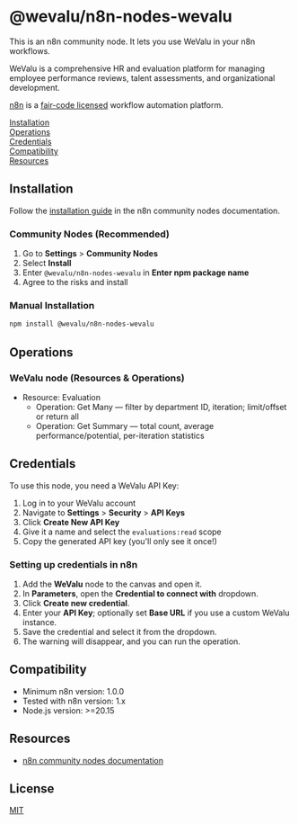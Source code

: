 # @wevalu/n8n-nodes-wevalu

This is an n8n community node. It lets you use WeValu in your n8n workflows.

WeValu is a comprehensive HR and evaluation platform for managing employee performance reviews, talent assessments, and organizational development.

[n8n](https://n8n.io/) is a [fair-code licensed](https://docs.n8n.io/reference/license/) workflow automation platform.

[Installation](#installation)  
[Operations](#operations)  
[Credentials](#credentials)  
[Compatibility](#compatibility)  
[Resources](#resources)

## Installation

Follow the [installation guide](https://docs.n8n.io/integrations/community-nodes/installation/) in the n8n community nodes documentation.

### Community Nodes (Recommended)

1. Go to **Settings** > **Community Nodes**
2. Select **Install**
3. Enter `@wevalu/n8n-nodes-wevalu` in **Enter npm package name**
4. Agree to the risks and install

### Manual Installation

```bash
npm install @wevalu/n8n-nodes-wevalu
```

## Operations

### WeValu node (Resources & Operations)

- Resource: Evaluation
  - Operation: Get Many — filter by department ID, iteration; limit/offset or return all
  - Operation: Get Summary — total count, average performance/potential, per-iteration statistics

## Credentials

To use this node, you need a WeValu API Key:

1. Log in to your WeValu account
2. Navigate to **Settings** > **Security** > **API Keys**
3. Click **Create New API Key**
4. Give it a name and select the `evaluations:read` scope
5. Copy the generated API key (you'll only see it once!)

### Setting up credentials in n8n

1. Add the **WeValu** node to the canvas and open it.
2. In **Parameters**, open the **Credential to connect with** dropdown.
3. Click **Create new credential**.
4. Enter your **API Key**; optionally set **Base URL** if you use a custom WeValu instance.
5. Save the credential and select it from the dropdown.
6. The warning will disappear, and you can run the operation.

## Compatibility

- Minimum n8n version: 1.0.0
- Tested with n8n version: 1.x
- Node.js version: >=20.15

## Resources

- [n8n community nodes documentation](https://docs.n8n.io/integrations/#community-nodes)

## License

[MIT](LICENSE.md)

